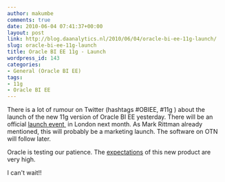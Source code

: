 ```yaml
---
author: makumbe
comments: true
date: 2010-06-04 07:41:37+00:00
layout: post
link: http://blog.daanalytics.nl/2010/06/04/oracle-bi-ee-11g-launch/
slug: oracle-bi-ee-11g-launch
title: Oracle BI EE 11g - Launch
wordpress_id: 143
categories:
- General (Oracle BI EE)
tags:
- 11g
- Oracle BI EE
---
```


There is a lot of rumour on Twitter (hashtags #OBIEE, #11g ) about the launch of the new 11g version of Oracle BI EE yesterday. There will be an official [launch event ](http://www.oracle.com/webapps/events/EventsDetail.jsp?p_eventId=113706&src=7036704&src=7036704&Act=9) in London next month. As Mark Rittman already mentioned, this will probably be a marketing launch. The software on OTN will follow later.

Oracle is testing our patience. The [expectations](http://www.pcworld.com/businesscenter/article/197910/major_oracle_bi_launch_coming_next_month.html) of this new product are very high.

I can't wait!!
